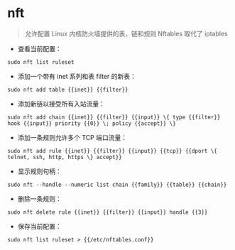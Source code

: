 # nft

> 允许配置 Linux 内核防火墙提供的表，链和规则
> Nftables 取代了 iptables 

- 查看当前配置：

`sudo nft list ruleset`

- 添加一个带有 inet 系列和表 filter 的新表：

`sudo nft add table {{inet}} {{filter}}`

- 添加新链以接受所有入站流量：

`sudo nft add chain {{inet}} {{filter}} {{input}} \{ type {{filter}} hook {{input}} priority {{0}} \; policy {{accept}} \}`

- 添加一条规则允许多个 TCP 端口流量：

`sudo nft add rule {{inet}} {{filter}} {{input}} {{tcp}} {{dport \{ telnet, ssh, http, https \} accept}}`

- 显示规则句柄：

`sudo nft --handle --numeric list chain {{family}} {{table}} {{chain}}`

- 删除一条规则：

`sudo nft delete rule {{inet}} {{filter}} {{input}} handle {{3}}`

- 保存当前配置：

`sudo nft list ruleset > {{/etc/nftables.conf}}`

[#]: contributors: ([潘潘]，[Mr. Ren])